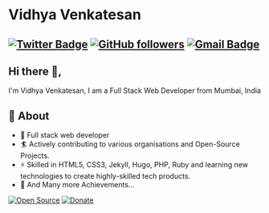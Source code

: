 # Vidhya Venkatesan

[![Twitter Badge](http://img.shields.io/badge/-@vidhyav656-1ca0f1?style=social&logo=twitter&logoColor=blue&link=https://twitter.com/vidhyav656)](https://twitter.com/vidhyav656) [![GitHub followers](https://img.shields.io/github/followers/vidhyav656?label=Follow&style=social)](https://github.com/vidhyav656/?tab=follow) [![Gmail Badge](https://img.shields.io/badge/-vidhyav656-c14438?style=social&logo=Gmail&logoColor=red&link=mailto:vidhyav656@gmail.com)](mailto:vidhyav656@gmail.com) 
---

## Hi there 👋, 

I'm Vidhya Venkatesan, I am a Full Stack Web Developer from Mumbai, India 

## 🧐 About
- 🤠 Full stack web developer 
- 🏄‍ Actively contributing to various organisations and Open-Source Projects.
- ⚡ Skilled in HTML5, CSS3, Jekyll, Hugo, PHP, Ruby and learning new technologies to create highly-skilled tech products.
- 👯 And Many more Achievements...

[![Open Source](https://badges.frapsoft.com/os/v1/open-source.svg?v=103)](https://opensource.org/) [![Donate](https://img.shields.io/badge/Support-%24-blue)](https://www.paypal.me/VidhyaVenkatesan) 
